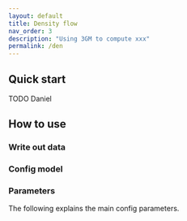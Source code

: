 ```yaml
---
layout: default
title: Density flow
nav_order: 3
description: "Using 3GM to compute xxx"
permalink: /den
---
```


## Quick start
TODO Daniel

## How to use

### Write out data
### Config model

### Parameters
The following explains the main config parameters.

